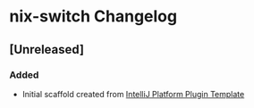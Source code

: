<!-- Keep a Changelog guide -> https://keepachangelog.com -->

# nix-switch Changelog

## [Unreleased]
### Added
- Initial scaffold created from [IntelliJ Platform Plugin Template](https://github.com/JetBrains/intellij-platform-plugin-template)
